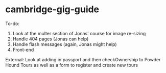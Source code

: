 # cambridge-gig-guide

To-do:

 1) Look at the multer section of Jonas' course for image re-sizing
 2) Handle 404 pages (Jonas can help)
 3) Handle flash messages (again, Jonas might help)
 4) Front-end
 
 External: Look at adding in passport and then checkOwnership to Powder Hound Tours as well as a form to register and create new tours
 